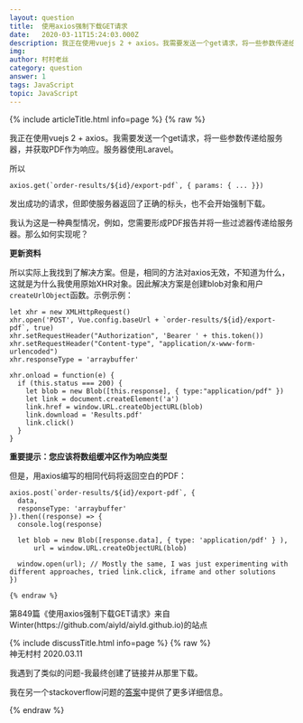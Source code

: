 ```yaml
---
layout: question
title:  使用axios强制下载GET请求
date:   2020-03-11T15:24:03.000Z
description: 我正在使用vuejs 2 + axios。我需要发送一个get请求，将一些参数传递给服务器，并获取PDF作为响应。服务器使用Laravel。所以a...
img: 
author: 村村老丝
category: question
answer: 1
tags: JavaScript
topic: JavaScript
---
```

<div class="article-root">
  <div class="article">
    {% include articleTitle.html info=page %}
    {% raw %}
    <div class="article-content"><p><font style="vertical-align: inherit;"><font style="vertical-align: inherit;">我正在使用vuejs 2 + axios。</font><font style="vertical-align: inherit;">我需要发送一个get请求，将一些参数传递给服务器，并获取PDF作为响应。</font><font style="vertical-align: inherit;">服务器使用Laravel。</font></font></p>

<p><font style="vertical-align: inherit;"><font style="vertical-align: inherit;">所以</font></font></p>

<pre><code>axios.get(`order-results/${id}/export-pdf`, { params: { ... }})
</code></pre>

<p><font style="vertical-align: inherit;"><font style="vertical-align: inherit;">发出成功的请求，但即使服务器返回了正确的标头，也不会开始强制下载。</font></font></p>

<p><font style="vertical-align: inherit;"><font style="vertical-align: inherit;">我认为这是一种典型情况，例如，您需要形成PDF报告并将一些过滤器传递给服务器。</font><font style="vertical-align: inherit;">那么如何实现呢？</font></font></p>

<p><strong><font style="vertical-align: inherit;"><font style="vertical-align: inherit;">更新资料</font></font></strong></p>

<p><font style="vertical-align: inherit;"><font style="vertical-align: inherit;">所以实际上我找到了解决方案。</font><font style="vertical-align: inherit;">但是，相同的方法对axios无效，不知道为什么，这就是为什么我使用原始XHR对象。</font><font style="vertical-align: inherit;">因此解决方案是创建blob对象和用户</font></font><code>createUrlObject</code><font style="vertical-align: inherit;"><font style="vertical-align: inherit;">函数。</font><font style="vertical-align: inherit;">示例示例：</font></font></p>

<pre><code>let xhr = new XMLHttpRequest()<font></font>
xhr.open('POST', Vue.config.baseUrl + `order-results/${id}/export-pdf`, true)<font></font>
xhr.setRequestHeader("Authorization", 'Bearer ' + this.token())<font></font>
xhr.setRequestHeader("Content-type", "application/x-www-form-urlencoded")<font></font>
xhr.responseType = 'arraybuffer'<font></font>
<font></font>
xhr.onload = function(e) {<font></font>
  if (this.status === 200) {<font></font>
    let blob = new Blob([this.response], { type:"application/pdf" })<font></font>
    let link = document.createElement('a')<font></font>
    link.href = window.URL.createObjectURL(blob)<font></font>
    link.download = 'Results.pdf'<font></font>
    link.click()<font></font>
  }<font></font>
}<font></font>
</code></pre>

<p><strong><font style="vertical-align: inherit;"><font style="vertical-align: inherit;">重要提示：您应该将数组缓冲区作为响应类型</font></font></strong></p>

<p><font style="vertical-align: inherit;"><font style="vertical-align: inherit;">但是，用axios编写的相同代码将返回空白的PDF：</font></font></p>

<pre><code>axios.post(`order-results/${id}/export-pdf`, {<font></font>
  data,<font></font>
  responseType: 'arraybuffer'<font></font>
}).then((response) =&gt; {<font></font>
  console.log(response)<font></font>
<font></font>
  let blob = new Blob([response.data], { type: 'application/pdf' } ),<font></font>
      url = window.URL.createObjectURL(blob)<font></font>
<font></font>
  window.open(url); // Mostly the same, I was just experimenting with different approaches, tried link.click, iframe and other solutions<font></font>
})<font></font>
</code></pre></div>
    {% endraw %}
  </div>
  <p class="winter_mark">第849篇《使用axios强制下载GET请求》来自Winter(https://github.com/aiyld/aiyld.github.io)的站点</p>
  <div class="discuss-wrapper">
    {% include discussTitle.html info=page %}
    {% raw %}
    <div class="discuss-list">
    <div class="discuss-item">
        <div class="discuss-parent">
          <div class="discuss-meta">
            <span class="discuss-user">神无村村</span>
            <span class="discuss-time">2020.03.11</span>
          </div>
          <div class="discuss-comment"><p><font style="vertical-align: inherit;"><font style="vertical-align: inherit;">我遇到了类似的问题-我最终创建了链接并从那里下载。</font></font></p>

<p><font style="vertical-align: inherit;"><font style="vertical-align: inherit;">我</font><font style="vertical-align: inherit;">在另一个stackoverflow问题</font><font style="vertical-align: inherit;">的</font></font><a href="https://stackoverflow.com/a/47427313/1882460"><font style="vertical-align: inherit;"><font style="vertical-align: inherit;">答案</font></font></a><font style="vertical-align: inherit;"><font style="vertical-align: inherit;">中提供了更多详细信息</font><font style="vertical-align: inherit;">。</font></font></p></div>
        </div></div>
    </div>
    {% endraw %}
  </div>
<div>
